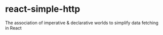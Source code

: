 # react-simple-http
The association of imperative &amp; declarative worlds to simplify data fetching in React
